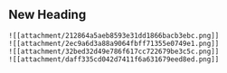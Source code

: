 
## New Heading
```image-layout-masonry-2
![[attachment/212864a5aeb8593e31dd1866bacb3ebc.png]] 
![[attachment/2ec9a6d3a88a9064fbff71355e0749e1.png]] 
![[attachment/32bed32d49e786f617cc722679be3c5c.png]]
![[attachment/daff335cd042d7411f6a631679eed8ed.png]]
```
